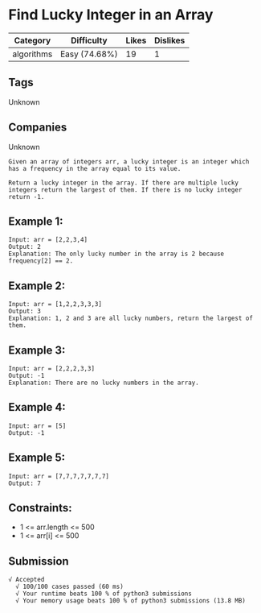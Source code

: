 # Find Lucky Integer in an Array

|Category|Difficulty|Likes|Dislikes|
|-|-|-|-|
|algorithms|Easy (74.68%)|19|1|

## Tags
Unknown

## Companies
Unknown
```
Given an array of integers arr, a lucky integer is an integer which has a frequency in the array equal to its value.

Return a lucky integer in the array. If there are multiple lucky integers return the largest of them. If there is no lucky integer return -1.
```

## Example 1:
```
Input: arr = [2,2,3,4]
Output: 2
Explanation: The only lucky number in the array is 2 because frequency[2] == 2.
```
## Example 2:
```
Input: arr = [1,2,2,3,3,3]
Output: 3
Explanation: 1, 2 and 3 are all lucky numbers, return the largest of them.
```
## Example 3:
```
Input: arr = [2,2,2,3,3]
Output: -1
Explanation: There are no lucky numbers in the array.
```
## Example 4:
```
Input: arr = [5]
Output: -1
```
## Example 5:
```
Input: arr = [7,7,7,7,7,7,7]
Output: 7
```

## Constraints:
* 1 <= arr.length <= 500
* 1 <= arr[i] <= 500

## Submission
```
√ Accepted
  √ 100/100 cases passed (60 ms)
  √ Your runtime beats 100 % of python3 submissions
  √ Your memory usage beats 100 % of python3 submissions (13.8 MB)
```